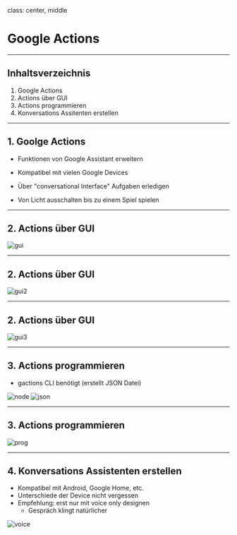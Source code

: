 class: center, middle

# Google Actions

---

## Inhaltsverzeichnis

1. Google Actions
2. Actions über GUI
3. Actions programmieren
4. Konversations Assitenten erstellen

---

## 1. Goolge Actions

- Funktionen von Google Assistant erweitern
- Kompatibel mit vielen Google Devices

- Über "conversational Interface" Aufgaben erledigen
- Von Licht ausschalten bis zu einem Spiel spielen

---

## 2. Actions über GUI

![gui](images/gui.png)

---

## 2. Actions über GUI

![gui2](images/gui2.png)

---

## 2. Actions über GUI

![gui3](images/gui3.png)

---

## 3. Actions programmieren

- gactions CLI benötigt (erstellt JSON Datei)

![node](images/node.png)
![json](images/json.png)

---

## 3. Actions programmieren

![prog](images/prog.png)

---

## 4. Konversations Assistenten erstellen

- Kompatibel mit Android, Google Home, etc.
- Unterschiede der Device nicht vergessen
- Empfehlung: erst nur mit voice only designen
	- Gespräch klingt natürlicher

![voice](images/voice.png)
